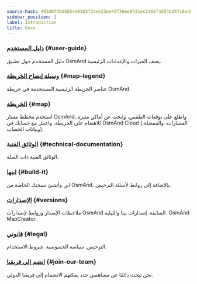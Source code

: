 ```yaml
---
source-hash: 493d0f4bb5654e0183f24ee23ee49f36be8431ec2466fa554bd47c6ad8ab3813
sidebar_position: 1
label: Introduction
title: Docs
---
```



### [دليل المستخدم](/docs/user/) {#user-guide}

دليل المستخدم حول تطبيق OsmAnd يصف الميزات والإعدادات الرئيسية.

### [وسيلة إيضاح الخريطة](/docs/user/map-legend/) {#map-legend}

عناصر الخريطة الرئيسية المستخدمة في خريطة OsmAnd.

### [الخريطة](https://osmand.net/map) {#map}

استخدم مخطط مسار OsmAnd، واطلع على توقعات الطقس، وابحث عن أماكن مثيرة للاهتمام على الخريطة، واعمل مع حسابك في OsmAnd Cloud (المسارات، والمفضلة، وبيانات الحساب).

### [الوثائق الفنية](/docs/technical/) {#technical-documentation}

الوثائق الفنية ذات الصلة.

### [ابنِها](/docs/build-it/) {#build-it}

ابنِ وأنشئ نسختك الخاصة من OsmAnd، بالإضافة إلى روابط لأسئلة الترخيص.

### [الإصدارات](/docs/versions/) {#versions}

ملاحظات الإصدار وروابط لإصدارات OsmAnd السابقة. إصدارات بيتا والليلية. OsmAnd MapCreator.

### [قانوني](/docs/legal/) {#legal}

الترخيص. سياسة الخصوصية. شروط الاستخدام.

### [انضم إلى فريقنا](/docs/hiring/) {#join-our-team}

نحن نبحث دائمًا عن مساهمين جدد يمكنهم الانضمام إلى فريقنا الدولي.
